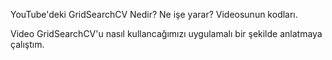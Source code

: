 YouTube'deki GridSearchCV Nedir? Ne işe yarar? Videosunun kodları.

Video GridSearchCV'u nasıl kullancağımızı uygulamalı bir şekilde anlatmaya çalıştım.
